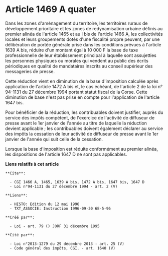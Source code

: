 # Article 1469 A quater

Dans les zones d'aménagement du territoire, les territoires ruraux de développement prioritaire et les zones de
redynamisation urbaine définis au premier alinéa de l'article 1465 et au I bis de l'article 1466 A, les collectivités locales
et leurs groupements dotés d'une fiscalité propre peuvent, par une délibération de portée générale prise dans les conditions
prévues à l'article 1639 A bis, réduire d'un montant égal à 10 000 F la base de taxe professionnelle de leur établissement
principal à laquelle sont assujetties les personnes physiques ou morales qui vendent au public des écrits périodiques en
qualité de mandataires inscrits au conseil supérieur des messageries de presse.

Cette réduction vient en diminution de la base d'imposition calculée après application de l'article 1472 A bis et, le cas
échéant, de l'article 2 de la loi n° 94-1131 du 27 décembre 1994 portant statut fiscal de la Corse. Cette diminution de base
n'est pas prise en compte pour l'application de l'article 1647 bis.

Pour bénéficier de la réduction, les contribuables doivent justifier, auprès du service des impôts compétent, de l'exercice
de l'activité de diffuseur de presse avant le 1er janvier de l'année au titre de laquelle la réduction devient applicable ;
les contribuables doivent également déclarer au service des impôts la cessation de leur activité de diffuseur de presse avant
le 1er janvier de l'année qui suit celle de la cessation.

Lorsque la base d'imposition est réduite conformément au premier alinéa, les dispositions de l'article 1647 D ne sont pas
applicables.

**Liens relatifs à cet article**

	**Cite**:

	  - CGI 1466 A, 1465, 1639 A bis, 1472 A bis, 1647 bis, 1647 D
	  - Loi n°94-1131 du 27 décembre 1994 - art. 2 (V)

	**Liens**:

	  - HISTO: Edition du 12 mai 1996
	  - TXT_ASSOCIE: Instruction 1996-09-30 6E-5-96

	**Créé par**:

	  - Loi - art. 79 () JORF 31 décembre 1995

	**Cité par**:

	  - Loi n°2013-1279 du 29 décembre 2013 - art. 25 (V)
	  - Code général des impôts, CGI. - art. 1640 (V)
